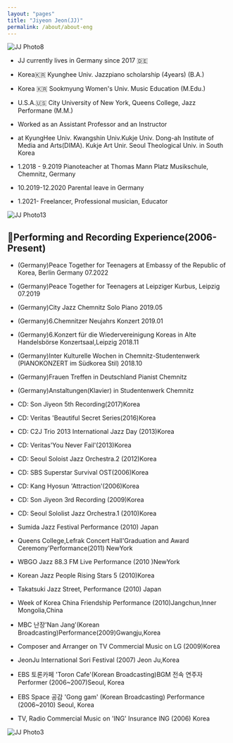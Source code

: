 ```yaml
---
layout: "pages"
title: "Jiyeon Jeon(JJ)"
permalink: /about/about-eng
---
```


<img src="https://jjmusic-online.github.io/assets/images/photo8.JPG" alt="JJ Photo8"
	title="Photo of JJ" style="min-width: 150px" />

- JJ currently lives in Germany since 2017 🇩🇪
- Korea🇰🇷 Kyunghee Univ. Jazzpiano scholarship (4years) (B.A.) 
- Korea 🇰🇷 Sookmyung Women's Univ. Music Education (M.Edu.) 
- U.S.A.🇺🇸 City University of New York, Queens College, Jazz Performane (M.M.) 
- Worked as an Assistant Professor and an Instructor 
- at KyungHee Univ. Kwangshin Univ.Kukje Univ. Dong-ah Institute of Media and Arts(DIMA). Kukje Art Unir. Seoul Theological Univ. in South Korea 

- 1.2018 - 9.2019  Pianoteacher at Thomas Mann Platz Musikschule, Chemnitz, Germany
- 10.2019-12.2020 Parental leave in Germany
- 1.2021- Freelancer, Professional musician, Educator

<img src="https://jjmusic-online.github.io/assets/images/jiyeonjeon.jpeg" alt="JJ Photo13"
	title="Photo of JJ" style="min-width: 150px" />

## 🎹Performing and Recording Experience(2006-Present)
- (Germany)Peace Together for Teenagers at Embassy of the Republic of Korea, Berlin Germany 07.2022
- (Germany)Peace Together for Teenagers at Leipziger Kurbus, Leipzig 07.2019
- (Germany)City Jazz Chemnitz Solo Piano 2019.05
- (Germany)6.Chemnitzer Neujahrs Konzert 2019.01 
- (Germany)6.Konzert für die Wiedervereinigung Koreas in Alte Handelsbörse Konzertsaal,Leipzig 2018.11
- (Germany)Inter Kulturelle Wochen in Chemnitz-Studentenwerk (PIANOKONZERT im Südkorea Stil) 2018.10
- (Germany)Frauen Treffen in Deutschland Pianist Chemnitz
- (Germany)Anstaltungen(Klavier) in Studentenwerk Chemnitz 


- CD: Son Jiyeon 5th  Recording(2017)Korea 
- CD: Veritas 'Beautiful Secret Series(2016)Korea
- CD: C2J Trio 2013 International Jazz Day (2013)Korea 
- CD: Veritas'You Never Fail'(2013)Korea 
- CD: Seoul Soloist Jazz Orchestra.2 (2012)Korea
- CD: SBS Superstar Survival OST(2006)Korea
- CD: Kang Hyosun 'Attraction'(2006)Korea 
- CD: Son Jiyeon 3rd Recording (2009)Korea
- CD: Seoul Sololist Jazz Orchestra.1 (2010)Korea
- Sumida Jazz Festival Performance (2010) Japan
- Queens College,Lefrak Concert Hall'Graduation and Award Ceremony'Performance(2011) NewYork 
- WBGO Jazz 88.3 FM Live Performance (2010 )NewYork
- Korean Jazz People Rising Stars 5 (2010)Korea
- Takatsuki Jazz Street, Performance (2010) Japan
- Week of Korea China Friendship Performance (2010)Jangchun,Inner Mongolia,China
- MBC 난장'Nan Jang'(Korean Broadcasting)Performance(2009)Gwangju,Korea
- Composer and Arranger on TV Commercial Music on LG  (2009)Korea
- JeonJu International Sori Festival (2007) Jeon Ju,Korea
- EBS 토론카페 'Toron Cafe'(Korean Broadcasting)BGM 전속 연주자 Performer (2006~2007)Seoul, Korea
- EBS Space 공감 'Gong gam' (Korean Broadcasting) Performance (2006~2010) Seoul, Korea
- TV, Radio Commercial Music on 'ING' Insurance ING (2006) Korea


<img src="https://jjmusic-online.github.io/assets/images/photo3.jpeg" alt="JJ Photo3"
	title="Photo of JJ" style="min-width: 150px" />






